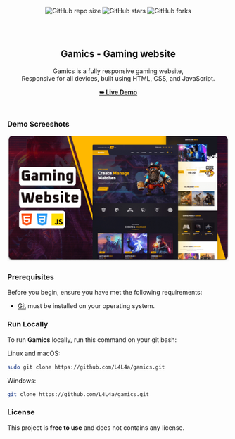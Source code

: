 <div align="center">
  
  ![GitHub repo size](https://img.shields.io/github/repo-size/L4L4a/gamics)
  ![GitHub stars](https://img.shields.io/github/stars/L4L4a/gamics?style=social)
  ![GitHub forks](https://img.shields.io/github/forks/L4L4a/gamics?style=social)


  <br />
  <br />

  <h2 align="center">Gamics - Gaming website</h2>

  Gamics is a fully responsive gaming website, <br />Responsive for all devices, built using HTML, CSS, and JavaScript.

  <a href="https://L4L4a.github.io/gamics/"><strong>➥ Live Demo</strong></a>

</div>

<br />

### Demo Screeshots

![Gamics Desktop Demo](./readme-images/desktop.png "Desktop Demo")

### Prerequisites

Before you begin, ensure you have met the following requirements:

* [Git](https://git-scm.com/downloads "Download Git") must be installed on your operating system.

### Run Locally

To run **Gamics** locally, run this command on your git bash:

Linux and macOS:

```bash
sudo git clone https://github.com/L4L4a/gamics.git
```

Windows:

```bash
git clone https://github.com/L4L4a/gamics.git
```

### License

This project is **free to use** and does not contains any license.
